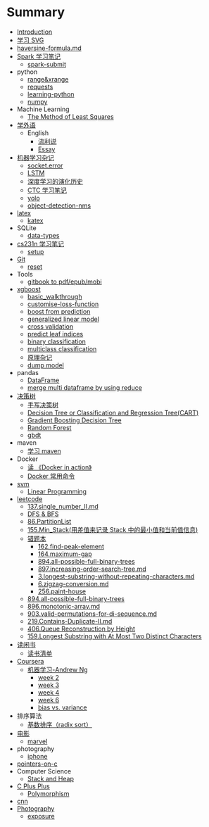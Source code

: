 # Summary

* [Introduction](README.md)
* [学习 SVG](posts/svg/svg.md)
* [haversine-formula.md](posts/haversine/haversine-formula.md)
* [Spark 学习笔记](posts/spark/learning-spark.md)
  * [spark-submit](posts/spark/spark-submit.md)
* python
  * [range&xrange](posts/python/range-xrange.md)
  * [requests](/posts/python/requests.md#requests)
  * [learning-python](posts/python/learning-python.md)
  * [numpy](posts/python/learn-numpy.md)
* Machine Learning
  * [The Method of Least Squares](posts/least-square/learning-least-square.md)
* [学外语](xue-wai-yu.md)
  * English
    * [流利说](posts/English/liulishuo.md)
    * [Essay](posts/English/essay-weekly.md)
* [机器学习杂记](ji-qi-xue-xi-za-ji.md)
  * [socket.error](posts/torch/shared-memory.md)
  * [LSTM](posts/torch/LSTM.md)
  * [深度学习的演化历史](posts/reading/deep-learning/deep-learning.md)
  * [CTC 学习笔记](posts/ctc/learning-ctc.md)
  * [yolo](posts/yolo/notes.md)
  * [object-detection-nms](posts/nms/test_nms.md)
* [latex](latex.md)
  * [katex](posts/latex/mathematical-formula.md)
* SQLite
  * [data-types](posts/sqlite/datatype.md)
* [cs231n 学习笔记](cs231n-xue-xi-bi-ji.md)
  * [setup](posts/cs231n/setup-instructions.md)
* [Git](git.md)
  * [reset](git/reset.md)
* Tools
  * [gitbook to pdf/epub/mobi](posts/gitbook/gitbook2pdf.md)
* [xgboost](xgboost.md)
  * [basic\_walkthrough](posts/xgboost/basic_walkthrough.md)
  * [customise-loss-function](posts/xgboost/customise-loss-function.md)
  * [boost from prediction](posts/xgboost/boost_from_prediction.md)
  * [generalized linear model](posts/xgboost/generalized_linear_model.md)
  * [cross validation](posts/xgboost/cross_validation.md)
  * [predict leaf indices](posts/xgboost/predict_leaf_indices.md)
  * [binary classification](posts/xgboost/binary_classification/binary_classification.md)
  * [multiclass classification](posts/xgboost/multiclass_classification/multiclass_classification.md)
  * [原理杂记](posts/xgboost/learning-xgboost.md)
  * [dump model](posts/xgboost/learning-dump-model.md)
* pandas
  * [DataFrame](posts/DataFrame/pandas-data-frame.md)
  * [merge multi dataframe by using reduce](posts/DataFrame/multi-join.md)
* [决策树](jue-ce-shu.md)
  * [手写决策树](posts/decision-tree/python-scratch-decision-tree.md)
  * [Decision Tree or Classification and Regression Tree\(CART\)](posts/decision-tree/learning-cart.md)
  * [Gradient Boosting Decision Tree](posts/decision-tree/gbdt.md)
  * [Random Forest](posts/decision-tree/random-forest.md)
  * [gbdt](posts/decision-tree/gbdt.md)
* maven
  * [学习 maven](posts/maven/maven.md)
* Docker
  * [读 《Docker in action》](posts/docker/docker-in-action.md)
  * [Docker 常用命令](posts/docker/docker-commands.md)
* [svm](posts/svm/notes.md)
  * [Linear Programming](posts/svm/linear-programming.md)
* [leetcode](leetcode.md)
  * [137.single\_number\_II.md](posts/leetcode/137.single_number_II.md)
  * [DFS & BFS](posts/leetcode/bfs-and-dfs.md)
  * [86.PartitionList](posts/leetcode/86.partition-list.md)
  * [155.Min\_Stack\(用差值来记录 Stack 中的最小值和当前值信息\)](posts/leetcode/155.min-stack.md)
  * [错题本](posts/leetcode/cuo-ti-ben.md)
    * [162.find-peak-element](posts/leetcode/mistakes/162.find-peak-element.md)
    * [164.maximum-gap](posts/leetcode/mistakes/164.maximum-gap.md)
    * [894.all-possible-full-binary-trees](posts/leetcode/mistakes/894.all-possible-full-binary-trees.md)
    * [897.increasing-order-search-tree.md](posts/leetcode/mistakes/897.increasing-order-search-tree.md)
    * [3.longest-substring-without-repeating-characters.md](posts/leetcode/mistakes/3.longest-substring-without-repeating-characters.md)
    * [6.zigzag-conversion.md](posts/leetcode/mistakes/6.zigzag-conversion.md)
    * [256.paint-house](posts/leetcode/mistakes/256.paint-house.md)
  * [894.all-possible-full-binary-trees](posts/leetcode/894.all-possible-full-binary-trees.md)
  * [896.monotonic-array.md](posts/leetcode/896.monotonic-array.md)
  * [903.valid-permutations-for-di-sequence.md](posts/leetcode/903.valid-permutations-for-di-sequence.md)
  * [219.Contains-Duplicate-II.md](posts/leetcode/219.Contains-Duplicate-II.md)
  * [406.Queue Reconstruction by Height](posts/leetcode/406.queue-reconstruction-by-height.md)
  * [159.Longest Substring with At Most Two Distinct Characters](posts/leetcode/159.longest-substring-with-at-most-two-distinct-characters.md)
* [读闲书](du-xian-shu.md)
  * [读书清单](posts/reading/list.md)
* [Coursera](coursera.md)
  * [机器学习-Andrew Ng](posts/machine-learning/coursera/notes.md)
    * [week 2](posts/machine-learning/coursera/week2/week2.md)
    * [week 3](posts/machine-learning/coursera/week3/notes.md)
    * [week 4](posts/machine-learning/coursera/week2/week-4.md)
    * [week 6](posts/machine-learning/coursera/week6/notes.md)
    * [bias vs. variance](posts/machine-learning/bias-variance.md)
* 排序算法
  * [基数排序（radix sort）](posts/sort-algorithm/radix-sort.md)
* [电影](dian-ying.md)
  * [marvel](posts/movie/marvel.md)
* photography
  * [iphone](posts/photography/iphone.md)
* [pointers-on-c](posts/pointers-on-c/charpt6.md)
* Computer Science
  * [Stack and Heap](posts/computer-science/stack-heap.md)
* [C Plus Plus](posts/cplusplus/notes.md)
  * [Polymorphism](posts/cplusplus/polymorphism.md)
* [cnn](posts/cnn/notes.md)
* [Photography](posts/photography/notes.md)
  * [exposure](posts/photography/exposure.md)

